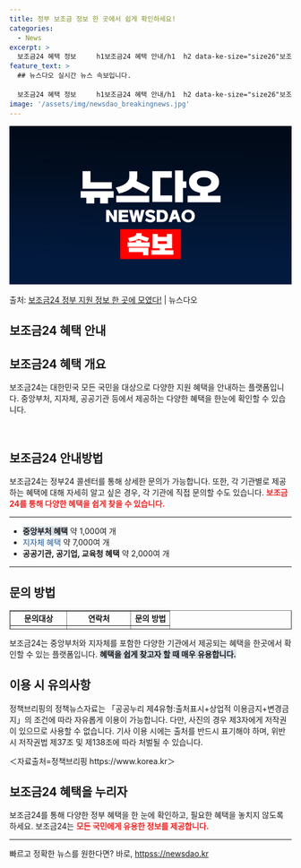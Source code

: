 ```yaml
---
title: 정부 보조금 정보 한 곳에서 쉽게 확인하세요!
categories:
  - News
excerpt: >
  보조금24 혜택 정보     h1보조금24 혜택 안내/h1  h2 data-ke-size="size26"보조…
feature_text: >
  ## 뉴스다오 실시간 뉴스 속보입니다.

  보조금24 혜택 정보     h1보조금24 혜택 안내/h1  h2 data-ke-size="size26"보조…
image: '/assets/img/newsdao_breakingnews.jpg'
---
```


![뉴스다오 속보](/assets/img/newsdao_breakingnews.jpg)

<p>출처: <a href="httpss://newsdao.kr/4738" rel="dofollow">보조금24 정부 지원 정보 한 곳에 모였다!</a> | 뉴스다오</p>

<h2>보조금24 혜택 안내</h2>

<h2 data-ke-size="size26">보조금24 혜택 개요</h2>
<p data-ke-size="size16">보조금24는 대한민국 모든 국민을 대상으로 다양한 지원 혜택을 안내하는 플랫폼입니다. 중앙부처, 지자체, 공공기관 등에서 제공하는 다양한 혜택을 한눈에 확인할 수 있습니다.</p>
<p data-ke-size="size16">&nbsp;</p>

<h2 data-ke-size="size23">보조금24 안내방법</h2>
<p data-ke-size="size16">보조금24는 정부24 콜센터를 통해 상세한 문의가 가능합니다. 또한, 각 기관별로 제공하는 혜택에 대해 자세히 알고 싶은 경우, 각 기관에 직접 문의할 수도 있습니다. <b><span style="color: #ee2323;">보조금24를 통해 다양한 혜택을 쉽게 찾을 수 있습니다.</span></b></p>
<hr contenteditable="false" data-ke-type="horizontalRule" data-ke-style="style5" />
<ul style="list-style-type: disc;" data-ke-list-type="disc">
    <li><b><span style="background-color: #21538527;">중앙부처 혜택</span></b> 약 1,000여 개</li>
    <li><span style="color: #1a5490;">지자체 혜택</span> 약 7,000여 개</li>
    <li><b>공공기관, 공기업, 교육청 혜택</b> 약 2,000여 개</li>
</ul>
<hr contenteditable="false" data-ke-type="horizontalRule" data-ke-style="style5" />

<h2 data-ke-size="size23">문의 방법</h2>
<table style="border-collapse: collapse; width: 100%; height: 34px;" border="1" data-ke-align="alignLeft" data-ke-style="style16">
    <tbody>
        <tr style="height: 17px;">
            <td style="text-align: center; height: 17px;"><b>문의대상</b></td>
            <td style="text-align: center; height: 17px;"><b>연락처</b></td>
            <td style="text-align: center; height: 17px;"><b>문의 방법</b></td>
        </tr>
        <tr style="height: 17px;">
            <td style="text-align: center; height: 17px;"><b>정부24 콜센터</b></td>
            <td style="text-align: center; height: 17px;"><b>☎1588-2188</b></td>
            <td style="text-align: center; height: 17px;"><b>전화 문의</b></td>
        </tr>
        <tr>
            <td style="text-align: center; height: 17px;"><b>각 기관</b></td>
            <td style="text-align: center; height: 17px;"><b>기관별 연락처</b></td>
            <td style="text-align: center; height: 17px;"><b>직접 문의</b></td>
        </tr>
    </tbody>
</table>
<p data-ke-size="size16">보조금24는 중앙부처와 지자체를 포함한 다양한 기관에서 제공되는 혜택을 한곳에서 확인할 수 있는 플랫폼입니다. <b><span style="background-color: #21538527;">혜택을 쉽게 찾고자 할 때 매우 유용합니다.</span></b></p>
<h2 data-ke-size="size23">이용 시 유의사항</h2>
<p data-ke-size="size16">정책브리핑의 정책뉴스자료는 「공공누리 제4유형:출처표시+상업적 이용금지+변경금지」의 조건에 따라 자유롭게 이용이 가능합니다. 다만, 사진의 경우 제3자에게 저작권이 있으므로 사용할 수 없습니다. 기사 이용 시에는 출처를 반드시 표기해야 하며, 위반 시 저작권법 제37조 및 제138조에 따라 처벌될 수 있습니다.</p>
<p data-ke-size="size16">＜자료출처=정책브리핑 https://www.korea.kr＞</p>
<h2 data-ke-size="size23">보조금24 혜택을 누리자</h2>
<p data-ke-size="size16">보조금24를 통해 다양한 정부 혜택을 한 눈에 확인하고, 필요한 혜택을 놓치지 않도록 하세요. 보조금24는 <b><span style="color: #ee2323;">모든 국민에게 유용한 정보를 제공합니다.</span></b></p>
<hr contenteditable="false" data-ke-type="horizontalRule" data-ke-style="style5" /> 

빠르고 정확한 뉴스를 원한다면? 바로, <a href="httpss://newsdao.kr" rel="dofollow">httpss://newsdao.kr</a>


